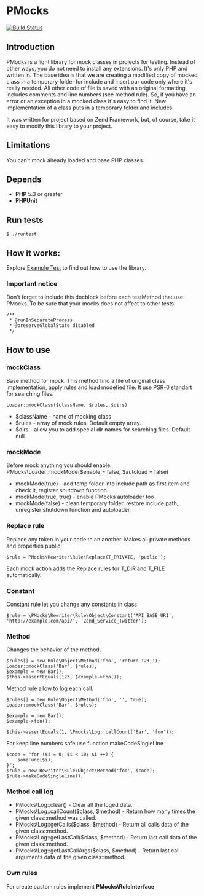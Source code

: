 # PMocks

[![Build Status](https://travis-ci.org/psmokotnin/PMocks.svg?branch=master)](https://travis-ci.org/psmokotnin/PMocks)

## Introduction

PMocks is a light library for mock classes in projects for testing.
Instead of other ways, you do not need to install any extensions. It's only PHP and written in.
The base idea is that we are creating a modified copy of mocked class in a temporary folder for include and insert our code only where it's really needed.
All other code of file is saved with an original formatting, includes comments and line numbers (see method rule).
So, if you have an error or an exception in a mocked class it's easy to find it.
New implementation of a class puts in a temporary folder and includes.

It was written for project based on Zend Framework, but, of course, take it easy to modify this library to your project.

## Limitations
You can't mock already loaded and base PHP classes.

## Depends
- **PHP** 5.3 or greater
- **PHPUnit** 
    

## Run tests
```
$ ./runtest
```

## How it works:

Explore [Example Test](tests/Test.php) to find out how to use the library.

### Important notice

Don't forget to include this docblock before each testMethod that use PMocks. To be sure that your mocks does not affect to other tests.
```
/**
 * @runInSeparateProcess
 * @preserveGlobalState disabled
 */
```

## How to use

### mockClass

Base method for mock. This method find a file of original class implementation, apply rules and load modefied file. It use PSR-0 standart for searching files.
```
Loader::mockClass($className, $rules, $dirs)
```
* $className - name of mocking class
* $rules - array of mock rules. Default empty array.
* $dirs - allow you to add special dir names for searching files. Default null.

### mockMode

Before mock anything you should enable:
PMocks\Loader::mockMode($enable = false, $autoload = false)

* mockMode(true) - add temp folder into include path as first item and check it, register shutdown function.
* mockMode(true, true) - enable PMocks autoloader too
* mockMode(false) - clean temporary folder, restore include path, unregister shutdown function and autoloader

### Replace rule

Replace any token in your code to an another.
Makes all private methods and properties public:
```
$rule = PMocks\Rewriter\Rule\Replace(T_PRIVATE, 'public');
```

Each mock action adds the Replace rules for T_DIR and T_FILE automatically.

### Constant

Constant rule let you change any constants in class
```
$rule = \PMocks\Rewriter\Rule\Object\Constant('API_BASE_URI', 'http://example.com/api/', 'Zend_Service_Twitter');
```

### Method

Changes the behavior of the method.
```
$rules[] = new Rule\Object\Method('foo', 'return 123;');
Loader::mockClass('Bar', $rules);
$example = new Bar();
$this->assertEquals(123, $example->foo());
```

Method rule allow to log each call.
```
$rules[] = new Rule\Object\Method('foo', '', true);
Loader::mockClass('Bar', $rules);

$example = new Bar();
$example->foo();

$this->assertEquals(1, \Pmocks\Log::callCount('Bar', 'foo'));
```

For keep line numbers safe use function makeCodeSingleLine
```
$code = "for ($i = 0; $i < 10; $i ++) {
    someFunc($i);
}";
$rule = new Rewriter\Rule\Object\Method('foo', $code);
$rule->makeCodeSingleLine();
```

### Method call log

* PMocks\Log::clear() - Clear all the loged data.
* PMocks\Log::callCount($class, $method) - Return how many times the given class::method was called.
* PMocks\Log::getCalls($class, $method) - Return all calls data of the given class::method.
* PMocks\Log::getLastCall($class, $method) - Return last call data of the given class::method.
* PMocks\Log::getLastCallArgs($class, $method) - Return last call arguments data of the given class::method.

### Own rules

For create custom rules implement **PMocks\RuleInterface**
